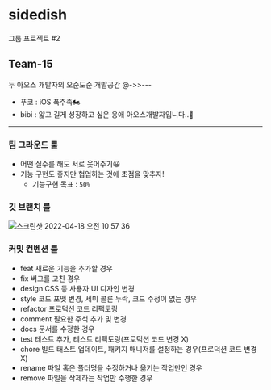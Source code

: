 # sidedish
그룹 프로젝트 #2

## Team-15
두 아오스 개발자의 오순도순 개발공간 @->>---
- 푸코 : iOS 폭주족🏍
- bibi : 얇고 길게 성장하고 싶은 응애 아오스개발자입니다..🍎

---

### 팀 그라운드 룰
- 어떤 실수를 해도 서로 웃어주기😀
- 기능 구현도 좋지만 협업하는 것에 초점을 맞추자!
  - 기능구현 목표 : `50%`

### 깃 브랜치 룰
![스크린샷 2022-04-18 오전 10 57 36](https://user-images.githubusercontent.com/67407678/163742968-a95a1bb4-2090-4d60-9c86-6445bbb93df6.png)


### 커밋 컨벤션 룰
- feat 새로운 기능을 추가할 경우 
- fix 버그를 고친 경우 
- design CSS 등 사용자 UI 디자인 변경 
- style 코드 포맷 변경, 세미 콜론 누락, 코드 수정이 없는 경우 
- refactor 프로덕션 코드 리팩토링
- comment 필요한 주석 추가 및 변경 
- docs 문서를 수정한 경우 
- test 테스트 추가, 테스트 리팩토링(프로덕션 코드 변경 X) 
- chore 빌드 태스트 업데이트, 패키지 매니저를 설정하는 경우(프로덕션 코드 변경 X) 
- rename 파일 혹은 폴더명을 수정하거나 옮기는 작업만인 경우 
- remove 파일을 삭제하는 작업만 수행한 경우

